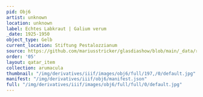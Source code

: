 ```yaml
---
pid: Obj6
artist: unknown
location: unknown
label: Echtes Labkraut | Galium verum
_date: 1925-1950
object_type: Gelb
current_location: Stiftung Pestalozzianum
source: https://github.com/mariusstricker/glasdiashow/blob/main/_data/raw_images/glasdia/obj6.jpg
order: '05'
layout: qatar_item
collection: arumacula
thumbnail: "/img/derivatives/iiif/images/obj6/full/197,/0/default.jpg"
manifest: "/img/derivatives/iiif/obj6/manifest.json"
full: "/img/derivatives/iiif/images/obj6/full/full/0/default.jpg"
---
```

